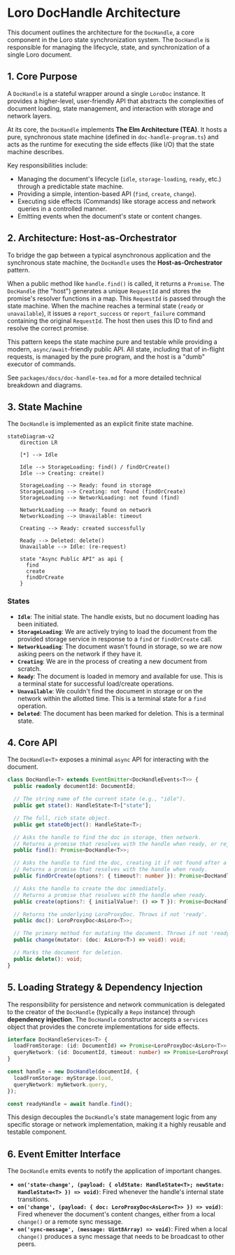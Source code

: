 # Loro DocHandle Architecture

This document outlines the architecture for the `DocHandle`, a core component in the Loro state synchronization system. The `DocHandle` is responsible for managing the lifecycle, state, and synchronization of a single Loro document.

## 1. Core Purpose

A `DocHandle` is a stateful wrapper around a single `LoroDoc` instance. It provides a higher-level, user-friendly API that abstracts the complexities of document loading, state management, and interaction with storage and network layers.

At its core, the `DocHandle` implements **The Elm Architecture (TEA)**. It hosts a pure, synchronous state machine (defined in `doc-handle-program.ts`) and acts as the runtime for executing the side effects (like I/O) that the state machine describes.

Key responsibilities include:
- Managing the document's lifecycle (`idle`, `storage-loading`, `ready`, etc.) through a predictable state machine.
- Providing a simple, intention-based API (`find`, `create`, `change`).
- Executing side effects (Commands) like storage access and network queries in a controlled manner.
- Emitting events when the document's state or content changes.

## 2. Architecture: Host-as-Orchestrator

To bridge the gap between a typical asynchronous application and the synchronous state machine, the `DocHandle` uses the **Host-as-Orchestrator** pattern.

When a public method like `handle.find()` is called, it returns a `Promise`. The `DocHandle` (the "host") generates a unique `RequestId` and stores the promise's resolver functions in a map. This `RequestId` is passed through the state machine. When the machine reaches a terminal state (`ready` or `unavailable`), it issues a `report_success` or `report_failure` command containing the original `RequestId`. The host then uses this ID to find and resolve the correct promise.

This pattern keeps the state machine pure and testable while providing a modern, `async/await`-friendly public API. All state, including that of in-flight requests, is managed by the pure program, and the host is a "dumb" executor of commands.

See `packages/docs/doc-handle-tea.md` for a more detailed technical breakdown and diagrams.

## 3. State Machine

The `DocHandle` is implemented as an explicit finite state machine.

```mermaid
stateDiagram-v2
    direction LR
    
    [*] --> Idle

    Idle --> StorageLoading: find() / findOrCreate()
    Idle --> Creating: create()
    
    StorageLoading --> Ready: found in storage
    StorageLoading --> Creating: not found (findOrCreate)
    StorageLoading --> NetworkLoading: not found (find)
    
    NetworkLoading --> Ready: found on network
    NetworkLoading --> Unavailable: timeout
    
    Creating --> Ready: created successfully
    
    Ready --> Deleted: delete()
    Unavailable --> Idle: (re-request)

    state "Async Public API" as api {
      find
      create
      findOrCreate
    }
```

### States

- **`Idle`**: The initial state. The handle exists, but no document loading has been initiated.
- **`StorageLoading`**: We are actively trying to load the document from the provided storage service in response to a `find` or `findOrCreate` call.
- **`NetworkLoading`**: The document wasn't found in storage, so we are now asking peers on the network if they have it.
- **`Creating`**: We are in the process of creating a new document from scratch.
- **`Ready`**: The document is loaded in memory and available for use. This is a terminal state for successful load/create operations.
- **`Unavailable`**: We couldn't find the document in storage or on the network within the allotted time. This is a terminal state for a `find` operation.
- **`Deleted`**: The document has been marked for deletion. This is a terminal state.

## 4. Core API

The `DocHandle<T>` exposes a minimal `async` API for interacting with the document.

```typescript
class DocHandle<T> extends EventEmitter<DocHandleEvents<T>> {
  public readonly documentId: DocumentId;

  // The string name of the current state (e.g., "idle").
  public get state(): HandleState<T>["state"];

  // The full, rich state object.
  public get stateObject(): HandleState<T>;

  // Asks the handle to find the doc in storage, then network.
  // Returns a promise that resolves with the handle when ready, or rejects if unavailable.
  public find(): Promise<DocHandle<T>>;

  // Asks the handle to find the doc, creating it if not found after a timeout.
  // Returns a promise that resolves with the handle when ready.
  public findOrCreate(options?: { timeout?: number }): Promise<DocHandle<T>>;

  // Asks the handle to create the doc immediately.
  // Returns a promise that resolves with the handle when ready.
  public create(options?: { initialValue?: () => T }): Promise<DocHandle<T>>;

  // Returns the underlying LoroProxyDoc. Throws if not 'ready'.
  public doc(): LoroProxyDoc<AsLoro<T>>;

  // The primary method for mutating the document. Throws if not 'ready'.
  public change(mutator: (doc: AsLoro<T>) => void): void;

  // Marks the document for deletion.
  public delete(): void;
}
```

## 5. Loading Strategy & Dependency Injection

The responsibility for persistence and network communication is delegated to the creator of the `DocHandle` (typically a `Repo` instance) through **dependency injection**. The `DocHandle` constructor accepts a `services` object that provides the concrete implementations for side effects.

```typescript
interface DocHandleServices<T> {
  loadFromStorage: (id: DocumentId) => Promise<LoroProxyDoc<AsLoro<T>> | null>;
  queryNetwork: (id: DocumentId, timeout: number) => Promise<LoroProxyDoc<AsLoro<T>> | null>;
}

const handle = new DocHandle(documentId, {
  loadFromStorage: myStorage.load,
  queryNetwork: myNetwork.query,
});

const readyHandle = await handle.find();
```

This design decouples the `DocHandle`'s state management logic from any specific storage or network implementation, making it a highly reusable and testable component.

## 6. Event Emitter Interface

The `DocHandle` emits events to notify the application of important changes.

- **`on('state-change', (payload: { oldState: HandleState<T>; newState: HandleState<T> }) => void)`**: Fired whenever the handle's internal state transitions.
- **`on('change', (payload: { doc: LoroProxyDoc<AsLoro<T>> }) => void)`**: Fired whenever the document's content changes, either from a local `change()` or a remote sync message.
- **`on('sync-message', (message: Uint8Array) => void)`**: Fired when a local `change()` produces a sync message that needs to be broadcast to other peers.
